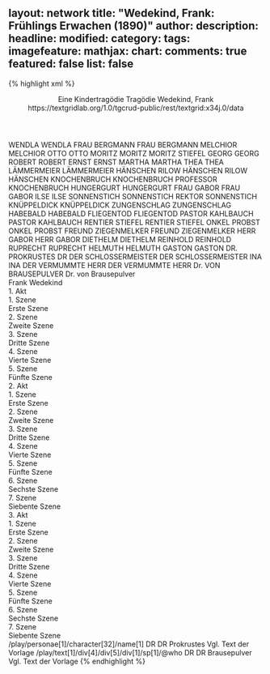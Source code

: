 layout: network
title: "Wedekind, Frank: Frühlings Erwachen (1890)"
author:
description:
headline:
modified:
category:
tags:
imagefeature:
mathjax:
chart:
comments: true
featured: false
list: false
---
{% highlight xml %}
<?xml-model href="https://raw.githubusercontent.com/DLiNa/project/master/rules/lina.rnc"?><?xml-model href="https://raw.githubusercontent.com/DLiNa/project/master/rules/lina.sch"?>
<play xmlns="http://lina.digital">
  <header>
    <title>Frühlings Erwachen</title>
  	<subtitle>Eine Kindertragödie</subtitle>
  	<genretitle>Tragödie</genretitle>
    <author>Wedekind, Frank</author>
  	<date when="1890" type="written"/>
  	<date when="1891" type="print"/>
  	<date when="1906" type="premiere"/>
  	<source>https://textgridlab.org/1.0/tgcrud-public/rest/textgrid:x34j.0/data</source>
  </header>
  <personae>
    <character>
      <name>WENDLA</name>
      <alias xml:id="wendla">
        <name>WENDLA</name>
      </alias>
    </character>
    <character>
      <name>FRAU BERGMANN</name>
      <alias xml:id="frau_bergmann">
        <name>FRAU BERGMANN</name>
      </alias>
    </character>
    <character>
      <name>MELCHIOR</name>
      <alias xml:id="melchior">
        <name>MELCHIOR</name>
      </alias>
    </character>
    <character>
      <name>OTTO</name>
      <alias xml:id="otto">
        <name>OTTO</name>
      </alias>
    </character>
    <character>
      <name>MORITZ</name>
      <alias xml:id="moritz">
        <name>MORITZ</name>
      </alias>
    	<alias xml:id="moritz_stiefel">
    		<name>MORITZ STIEFEL</name>
    	</alias>
    </character>
    <character>
      <name>GEORG</name>
      <alias xml:id="georg">
        <name>GEORG</name>
      </alias>
    </character>
    <character>
      <name>ROBERT</name>
      <alias xml:id="robert">
        <name>ROBERT</name>
      </alias>
    </character>
    <character>
      <name>ERNST</name>
      <alias xml:id="ernst">
        <name>ERNST</name>
      </alias>
    </character>
    <character>
      <name>MARTHA</name>
      <alias xml:id="martha">
        <name>MARTHA</name>
      </alias>
    </character>
    <character>
      <name>THEA</name>
      <alias xml:id="thea">
        <name>THEA</name>
      </alias>
    </character>
    <character>
      <name>LÄMMERMEIER</name>
      <alias xml:id="lämmermeier">
        <name>LÄMMERMEIER</name>
      </alias>
    </character>
    <character>
      <name>HÄNSCHEN RILOW</name>
      <alias xml:id="hänschen_rilow">
        <name>HÄNSCHEN RILOW</name>
      </alias>
    	<alias xml:id="hänschen">
    		<name>HÄNSCHEN</name>
    	</alias>
    </character>
    <character>
      <name>KNOCHENBRUCH</name>
      <alias xml:id="knochenbruch">
        <name>KNOCHENBRUCH</name>
      </alias>
    	<alias xml:id="professor_knochenbruch">
    		<name>PROFESSOR KNOCHENBRUCH</name>
    	</alias>
    </character>
    <character>
      <name>HUNGERGURT</name>
      <alias xml:id="hungergurt">
        <name>HUNGERGURT</name>
      </alias>
    </character>
    <character>
      <name>FRAU GABOR</name>
      <alias xml:id="frau_gabor">
        <name>FRAU GABOR</name>
      </alias>
    </character>
    <character>
      <name>ILSE</name>
      <alias xml:id="ilse">
        <name>ILSE</name>
      </alias>
    </character>
    <character>
      <name>SONNENSTICH</name>
      <alias xml:id="sonnenstich">
        <name>SONNENSTICH</name>
      </alias>
    	<alias xml:id="rektor_sonnenstich">
    		<name>REKTOR SONNENSTICH</name>
    	</alias>
    </character>
    <character>
      <name>KNÜPPELDICK</name>
      <alias xml:id="knüppeldick">
        <name>KNÜPPELDICK</name>
      </alias>
    </character>
    <character>
      <name>ZUNGENSCHLAG</name>
      <alias xml:id="zungenschlag">
        <name>ZUNGENSCHLAG</name>
      </alias>
    </character>
    <character>
      <name>HABEBALD</name>
      <alias xml:id="habebald">
        <name>HABEBALD</name>
      </alias>
    </character>
    <character>
      <name>FLIEGENTOD</name>
      <alias xml:id="fliegentod">
        <name>FLIEGENTOD</name>
      </alias>
    </character>
    <character>
      <name>PASTOR KAHLBAUCH</name>
      <alias xml:id="pastor_kahlbauch">
        <name>PASTOR KAHLBAUCH</name>
      </alias>
    </character>
    <character>
      <name>RENTIER STIEFEL</name>
      <alias xml:id="rentier_stiefel">
        <name>RENTIER STIEFEL</name>
      </alias>
    </character>
    <character>
      <name>ONKEL PROBST</name>
      <alias xml:id="onkel_probst">
        <name>ONKEL PROBST</name>
      </alias>
    </character>
    <character>
      <name>FREUND ZIEGENMELKER</name>
      <alias xml:id="freund_ziegenmelker">
        <name>FREUND ZIEGENMELKER</name>
      </alias>
    </character>
    <character>
      <name>HERR GABOR</name>
      <alias xml:id="herr_gabor">
        <name>HERR GABOR</name>
      </alias>
    </character>
    <character>
      <name>DIETHELM</name>
      <alias xml:id="diethelm">
        <name>DIETHELM</name>
      </alias>
    </character>
    <character>
      <name>REINHOLD</name>
      <alias xml:id="reinhold">
        <name>REINHOLD</name>
      </alias>
    </character>
    <character>
      <name>RUPRECHT</name>
      <alias xml:id="ruprecht">
        <name>RUPRECHT</name>
      </alias>
    </character>
    <character>
      <name>HELMUTH</name>
      <alias xml:id="helmuth">
        <name>HELMUTH</name>
      </alias>
    </character>
    <character>
      <name>GASTON</name>
      <alias xml:id="gaston">
        <name>GASTON</name>
      </alias>
    </character>
    <character>
      <name>DR. PROKRUSTES</name>
      <alias xml:id="dr">
        <name>DR</name>
      </alias>
    </character>
    <character>
      <name>DER SCHLOSSERMEISTER</name>
      <alias xml:id="der_schlossermeister">
        <name>DER SCHLOSSERMEISTER</name>
      </alias>
    </character>
    <character>
      <name>INA</name>
      <alias xml:id="ina">
        <name>INA</name>
      </alias>
    </character>
    <character>
      <name>DER VERMUMMTE HERR</name>
      <alias xml:id="der_vermummte_herr">
        <name>DER VERMUMMTE HERR</name>
      </alias>
    </character>
  	<character>
  		<name>Dr. VON BRAUSEPULVER</name>
  		<alias xml:id="dr_brausepulver">
  			<name>Dr. von Brausepulver</name>
  		</alias>
  	</character>
  </personae>
  <text>
    <div>
      <head>Frank Wedekind</head>
    </div>
    <div>
      <head>1. Akt</head>
      <div>
        <head>1. Szene</head>
        <div>
          <head>Erste Szene</head>
          <sp who="#wendla">
            <amount n="8" unit="speech_acts"/>
            <amount n="251" unit="words"/>
            <amount n="4" unit="lines"/>
            <amount n="1388" unit="chars"/>
          </sp>
          <sp who="#frau_bergmann">
            <amount n="7" unit="speech_acts"/>
            <amount n="147" unit="words"/>
            <amount n="4" unit="lines"/>
            <amount n="820" unit="chars"/>
          </sp>
        </div>
      </div>
      <div>
        <head>2. Szene</head>
        <div>
          <head>Zweite Szene</head>
          <sp who="#melchior">
            <amount n="44" unit="speech_acts"/>
            <amount n="769" unit="words"/>
            <amount n="33" unit="lines"/>
            <amount n="4271" unit="chars"/>
          </sp>
          <sp who="#otto">
            <amount n="2" unit="speech_acts"/>
            <amount n="19" unit="words"/>
            <amount n="2" unit="lines"/>
            <amount n="95" unit="chars"/>
          </sp>
          <sp who="#moritz">
            <amount n="39" unit="speech_acts"/>
            <amount n="964" unit="words"/>
            <amount n="27" unit="lines"/>
            <amount n="5344" unit="chars"/>
          </sp>
          <sp who="#georg">
            <amount n="3" unit="speech_acts"/>
            <amount n="19" unit="words"/>
            <amount n="3" unit="lines"/>
            <amount n="110" unit="chars"/>
          </sp>
          <sp who="#robert">
            <amount n="2" unit="speech_acts"/>
            <amount n="8" unit="words"/>
            <amount n="2" unit="lines"/>
            <amount n="48" unit="chars"/>
          </sp>
          <sp who="#ernst">
            <amount n="2" unit="speech_acts"/>
            <amount n="17" unit="words"/>
            <amount n="2" unit="lines"/>
            <amount n="104" unit="chars"/>
          </sp>
        </div>
      </div>
      <div>
        <head>3. Szene</head>
        <div>
          <head>Dritte Szene</head>
          <sp who="#martha">
            <amount n="26" unit="speech_acts"/>
            <amount n="460" unit="words"/>
            <amount n="19" unit="lines"/>
            <amount n="2397" unit="chars"/>
          </sp>
          <sp who="#wendla">
            <amount n="21" unit="speech_acts"/>
            <amount n="312" unit="words"/>
            <amount n="14" unit="lines"/>
            <amount n="1623" unit="chars"/>
          </sp>
          <sp who="#thea">
            <amount n="22" unit="speech_acts"/>
            <amount n="250" unit="words"/>
            <amount n="18" unit="lines"/>
            <amount n="1370" unit="chars"/>
          </sp>
        </div>
      </div>
      <div>
        <head>4. Szene</head>
        <div>
          <head>Vierte Szene</head>
          <sp who="#melchior">
            <amount n="9" unit="speech_acts"/>
            <amount n="61" unit="words"/>
            <amount n="9" unit="lines"/>
            <amount n="326" unit="chars"/>
          </sp>
          <sp who="#georg">
            <amount n="6" unit="speech_acts"/>
            <amount n="43" unit="words"/>
            <amount n="6" unit="lines"/>
            <amount n="249" unit="chars"/>
          </sp>
          <sp who="#otto">
            <amount n="8" unit="speech_acts"/>
            <amount n="64" unit="words"/>
            <amount n="8" unit="lines"/>
            <amount n="340" unit="chars"/>
          </sp>
          <sp who="#lämmermeier">
            <amount n="7" unit="speech_acts"/>
            <amount n="57" unit="words"/>
            <amount n="7" unit="lines"/>
            <amount n="310" unit="chars"/>
          </sp>
          <sp who="#robert">
            <amount n="7" unit="speech_acts"/>
            <amount n="62" unit="words"/>
            <amount n="6" unit="lines"/>
            <amount n="392" unit="chars"/>
          </sp>
          <sp who="#hänschen_rilow">
            <amount n="3" unit="speech_acts"/>
            <amount n="21" unit="words"/>
            <amount n="3" unit="lines"/>
            <amount n="107" unit="chars"/>
          </sp>
          <sp who="#moritz">
            <amount n="8" unit="speech_acts"/>
            <amount n="337" unit="words"/>
            <amount n="3" unit="lines"/>
            <amount n="1786" unit="chars"/>
          </sp>
          <sp who="#knochenbruch">
            <amount n="1" unit="speech_acts"/>
            <amount n="20" unit="words"/>
            <amount n="133" unit="chars"/>
          </sp>
          <sp who="#hungergurt">
            <amount n="1" unit="speech_acts"/>
            <amount n="5" unit="words"/>
            <amount n="1" unit="lines"/>
            <amount n="33" unit="chars"/>
          </sp>
        </div>
      </div>
      <div>
        <head>5. Szene</head>
        <div>
          <head>Fünfte Szene</head>
          <sp who="#melchior">
            <amount n="32" unit="speech_acts"/>
            <amount n="626" unit="words"/>
            <amount n="21" unit="lines"/>
            <amount n="3404" unit="chars"/>
          </sp>
          <sp who="#wendla">
            <amount n="31" unit="speech_acts"/>
            <amount n="581" unit="words"/>
            <amount n="22" unit="lines"/>
            <amount n="3073" unit="chars"/>
          </sp>
        </div>
      </div>
    </div>
    <div>
      <head>2. Akt</head>
      <div>
        <head>1. Szene</head>
        <div>
          <head>Erste Szene</head>
          <sp who="#moritz">
            <amount n="14" unit="speech_acts"/>
            <amount n="1097" unit="words"/>
            <amount n="7" unit="lines"/>
            <amount n="6139" unit="chars"/>
          </sp>
          <sp who="#melchior">
            <amount n="14" unit="speech_acts"/>
            <amount n="317" unit="words"/>
            <amount n="9" unit="lines"/>
            <amount n="1729" unit="chars"/>
          </sp>
          <sp who="#frau_gabor">
            <amount n="8" unit="speech_acts"/>
            <amount n="212" unit="words"/>
            <amount n="6" unit="lines"/>
            <amount n="1196" unit="chars"/>
          </sp>
        </div>
      </div>
      <div>
        <head>2. Szene</head>
        <div>
          <head>Zweite Szene</head>
          <sp who="#frau_bergmann">
            <amount n="27" unit="speech_acts"/>
            <amount n="599" unit="words"/>
            <amount n="15" unit="lines"/>
            <amount n="3186" unit="chars"/>
          </sp>
          <sp who="#wendla">
            <amount n="26" unit="speech_acts"/>
            <amount n="467" unit="words"/>
            <amount n="19" unit="lines"/>
            <amount n="2484" unit="chars"/>
          </sp>
        </div>
      </div>
      <div>
        <head>3. Szene</head>
        <div>
          <head>Dritte Szene</head>
          <sp who="#hänschen_rilow">
            <amount n="1" unit="speech_acts"/>
            <amount n="730" unit="words"/>
            <amount n="4468" unit="chars"/>
          </sp>
        </div>
      </div>
      <div>
        <head>4. Szene</head>
        <div>
          <head>Vierte Szene</head>
          <sp who="#wendla">
            <amount n="7" unit="speech_acts"/>
            <amount n="130" unit="words"/>
            <amount n="5" unit="lines"/>
            <amount n="566" unit="chars"/>
          </sp>
          <sp who="#melchior">
            <amount n="6" unit="speech_acts"/>
            <amount n="87" unit="words"/>
            <amount n="4" unit="lines"/>
            <amount n="412" unit="chars"/>
          </sp>
        </div>
      </div>
      <div>
        <head>5. Szene</head>
        <div>
          <head>Fünfte Szene</head>
          <sp who="#frau_gabor">
            <amount n="1" unit="speech_acts"/>
            <amount n="562" unit="words"/>
            <amount n="3382" unit="chars"/>
          </sp>
        </div>
      </div>
      <div>
        <head>6. Szene</head>
        <div>
          <head>Sechste Szene</head>
          <sp who="#wendla">
            <amount n="1" unit="speech_acts"/>
            <amount n="113" unit="words"/>
            <amount n="587" unit="chars"/>
          </sp>
        </div>
      </div>
      <div>
        <head>7. Szene</head>
        <div>
          <head>Siebente Szene</head>
          <sp who="#moritz">
            <amount n="22" unit="speech_acts"/>
            <amount n="1184" unit="words"/>
            <amount n="18" unit="lines"/>
            <amount n="6759" unit="chars"/>
          </sp>
          <sp who="#ilse">
            <amount n="21" unit="speech_acts"/>
            <amount n="847" unit="words"/>
            <amount n="10" unit="lines"/>
            <amount n="5002" unit="chars"/>
          </sp>
        </div>
      </div>
    </div>
    <div>
      <head>3. Akt</head>
      <div>
        <head>1. Szene</head>
        <div>
          <head>Erste Szene</head>
          <sp who="#sonnenstich">
            <amount n="26" unit="speech_acts"/>
            <amount n="1021" unit="words"/>
            <amount n="14" unit="lines"/>
            <amount n="6436" unit="chars"/>
          </sp>
          <sp who="#knüppeldick">
            <amount n="1" unit="speech_acts"/>
            <amount n="23" unit="words"/>
            <amount n="122" unit="chars"/>
          </sp>
          <sp who="#zungenschlag">
            <amount n="3" unit="speech_acts"/>
            <amount n="84" unit="words"/>
            <amount n="542" unit="chars"/>
          </sp>
          <sp who="#habebald">
            <amount n="8" unit="speech_acts"/>
            <amount n="24" unit="words"/>
            <amount n="8" unit="lines"/>
            <amount n="176" unit="chars"/>
          </sp>
          <sp who="#fliegentod">
            <amount n="2" unit="speech_acts"/>
            <amount n="69" unit="words"/>
            <amount n="429" unit="chars"/>
          </sp>
          <sp who="#hungergurt">
            <amount n="1" unit="speech_acts"/>
            <amount n="23" unit="words"/>
            <amount n="150" unit="chars"/>
          </sp>
          <sp who="#melchior">
            <amount n="12" unit="speech_acts"/>
            <amount n="58" unit="words"/>
            <amount n="11" unit="lines"/>
            <amount n="342" unit="chars"/>
          </sp>
        </div>
      </div>
      <div>
        <head>2. Szene</head>
        <div>
          <head>Zweite Szene</head>
          <sp who="#pastor_kahlbauch">
            <amount n="2" unit="speech_acts"/>
            <amount n="172" unit="words"/>
            <amount n="1080" unit="chars"/>
          </sp>
          <sp who="#rentier_stiefel">
            <amount n="2" unit="speech_acts"/>
            <amount n="34" unit="words"/>
            <amount n="1" unit="lines"/>
            <amount n="170" unit="chars"/>
          </sp>
          <sp who="#rektor_sonnenstich">
            <amount n="2" unit="speech_acts"/>
            <amount n="49" unit="words"/>
            <amount n="1" unit="lines"/>
            <amount n="331" unit="chars"/>
          </sp>
          <sp who="#professor_knochenbruch">
            <amount n="2" unit="speech_acts"/>
            <amount n="28" unit="words"/>
            <amount n="1" unit="lines"/>
            <amount n="164" unit="chars"/>
          </sp>
          <sp who="#onkel_probst">
            <amount n="2" unit="speech_acts"/>
            <amount n="35" unit="words"/>
            <amount n="1" unit="lines"/>
            <amount n="201" unit="chars"/>
          </sp>
          <sp who="#freund_ziegenmelker">
            <amount n="2" unit="speech_acts"/>
            <amount n="55" unit="words"/>
            <amount n="308" unit="chars"/>
          </sp>
          <sp who="#hänschen_rilow">
            <amount n="5" unit="speech_acts"/>
            <amount n="82" unit="words"/>
            <amount n="4" unit="lines"/>
            <amount n="466" unit="chars"/>
          </sp>
          <sp who="#georg">
            <amount n="4" unit="speech_acts"/>
            <amount n="31" unit="words"/>
            <amount n="4" unit="lines"/>
            <amount n="172" unit="chars"/>
          </sp>
          <sp who="#robert">
            <amount n="4" unit="speech_acts"/>
            <amount n="50" unit="words"/>
            <amount n="3" unit="lines"/>
            <amount n="274" unit="chars"/>
          </sp>
          <sp who="#ernst">
            <amount n="5" unit="speech_acts"/>
            <amount n="36" unit="words"/>
            <amount n="5" unit="lines"/>
            <amount n="225" unit="chars"/>
          </sp>
          <sp who="#otto">
            <amount n="7" unit="speech_acts"/>
            <amount n="77" unit="words"/>
            <amount n="6" unit="lines"/>
            <amount n="397" unit="chars"/>
          </sp>
          <sp who="#ilse">
            <amount n="10" unit="speech_acts"/>
            <amount n="122" unit="words"/>
            <amount n="8" unit="lines"/>
            <amount n="642" unit="chars"/>
          </sp>
          <sp who="#martha">
            <amount n="10" unit="speech_acts"/>
            <amount n="67" unit="words"/>
            <amount n="10" unit="lines"/>
            <amount n="360" unit="chars"/>
          </sp>
        </div>
      </div>
      <div>
        <head>3. Szene</head>
        <div>
          <head>Dritte Szene</head>
          <sp who="#frau_gabor">
            <amount n="11" unit="speech_acts"/>
            <amount n="603" unit="words"/>
            <amount n="7" unit="lines"/>
            <amount n="3411" unit="chars"/>
          </sp>
          <sp who="#herr_gabor">
            <amount n="10" unit="speech_acts"/>
            <amount n="893" unit="words"/>
            <amount n="3" unit="lines"/>
            <amount n="5259" unit="chars"/>
          </sp>
        </div>
      </div>
      <div>
        <head>4. Szene</head>
        <div>
          <head>Vierte Szene</head>
          <sp who="#diethelm">
            <amount n="2" unit="speech_acts"/>
            <amount n="21" unit="words"/>
            <amount n="2" unit="lines"/>
            <amount n="112" unit="chars"/>
          </sp>
          <sp who="#reinhold">
            <amount n="1" unit="speech_acts"/>
            <amount n="3" unit="words"/>
            <amount n="1" unit="lines"/>
            <amount n="17" unit="chars"/>
          </sp>
          <sp who="#ruprecht">
            <amount n="5" unit="speech_acts"/>
            <amount n="15" unit="words"/>
            <amount n="5" unit="lines"/>
            <amount n="84" unit="chars"/>
          </sp>
          <sp who="#melchior">
            <amount n="3" unit="speech_acts"/>
            <amount n="303" unit="words"/>
            <amount n="1" unit="lines"/>
            <amount n="1657" unit="chars"/>
          </sp>
          <sp who="#helmuth">
            <amount n="6" unit="speech_acts"/>
            <amount n="21" unit="words"/>
            <amount n="6" unit="lines"/>
            <amount n="108" unit="chars"/>
          </sp>
          <sp who="#gaston">
            <amount n="2" unit="speech_acts"/>
            <amount n="11" unit="words"/>
            <amount n="2" unit="lines"/>
            <amount n="69" unit="chars"/>
          </sp>
          <sp who="#helmuth #gaston #melchior #reinhold #diethelm">
            <amount n="1" unit="speech_acts"/>
            <amount n="5" unit="words"/>
            <amount n="1" unit="lines"/>
            <amount n="25" unit="chars"/>
          </sp>
        	<sp who="#gaston #melchior #reinhold #diethelm">
            <amount n="1" unit="speech_acts"/>
            <amount n="5" unit="words"/>
            <amount n="1" unit="lines"/>
            <amount n="31" unit="chars"/>
          </sp>
          <sp who="#dr">
            <amount n="2" unit="speech_acts"/>
            <amount n="55" unit="words"/>
            <amount n="1" unit="lines"/>
            <amount n="364" unit="chars"/>
          </sp>
          <sp who="#der_schlossermeister">
            <amount n="1" unit="speech_acts"/>
            <amount n="7" unit="words"/>
            <amount n="1" unit="lines"/>
            <amount n="42" unit="chars"/>
          </sp>
        </div>
      </div>
      <div>
        <head>5. Szene</head>
        <div>
          <head>Fünfte Szene</head>
          <sp who="#dr_brausepulver">
            <amount n="3" unit="speech_acts"/>
            <amount n="242" unit="words"/>
            <amount n="1" unit="lines"/>
            <amount n="1508" unit="chars"/>
          </sp>
          <sp who="#wendla">
            <amount n="15" unit="speech_acts"/>
            <amount n="268" unit="words"/>
            <amount n="10" unit="lines"/>
            <amount n="1441" unit="chars"/>
          </sp>
          <sp who="#frau_bergmann">
            <amount n="14" unit="speech_acts"/>
            <amount n="383" unit="words"/>
            <amount n="7" unit="lines"/>
            <amount n="2111" unit="chars"/>
          </sp>
          <sp who="#ina">
            <amount n="3" unit="speech_acts"/>
            <amount n="118" unit="words"/>
            <amount n="1" unit="lines"/>
            <amount n="631" unit="chars"/>
          </sp>
        </div>
      </div>
      <div>
        <head>6. Szene</head>
        <div>
          <head>Sechste Szene</head>
          <sp who="#ernst">
            <amount n="13" unit="speech_acts"/>
            <amount n="227" unit="words"/>
            <amount n="11" unit="lines"/>
            <amount n="1214" unit="chars"/>
          </sp>
          <sp who="#hänschen">
            <amount n="13" unit="speech_acts"/>
            <amount n="289" unit="words"/>
            <amount n="9" unit="lines"/>
            <amount n="1612" unit="chars"/>
          </sp>
        </div>
      </div>
      <div>
        <head>7. Szene</head>
        <div>
          <head>Siebente Szene</head>
          <sp who="#melchior">
            <amount n="29" unit="speech_acts"/>
            <amount n="726" unit="words"/>
            <amount n="23" unit="lines"/>
            <amount n="3960" unit="chars"/>
          </sp>
          <sp who="#moritz_stiefel">
            <amount n="1" unit="speech_acts"/>
            <amount n="20" unit="words"/>
            <amount n="131" unit="chars"/>
          </sp>
          <sp who="#moritz">
            <amount n="22" unit="speech_acts"/>
            <amount n="1032" unit="words"/>
            <amount n="6" unit="lines"/>
            <amount n="5737" unit="chars"/>
          </sp>
          <sp who="#der_vermummte_herr">
            <amount n="22" unit="speech_acts"/>
            <amount n="517" unit="words"/>
            <amount n="11" unit="lines"/>
            <amount n="2954" unit="chars"/>
          </sp>
        </div>
      </div>
    </div>
  </text>
	<documentation>
		<change n="1" who="dariokampkaspar" type="adjustSpeaker">
			<path>/play/personae[1]/character[32]/name[1]</path>
			<orig>DR</orig>
			<corr>DR Prokrustes</corr>
			<comment>Vgl. Text der Vorlage</comment>
		</change>
		<change n="2" who="dariokampkaspar">
			<path>/play/text[1]/div[4]/div[5]/div[1]/sp[1]/@who</path>
			<orig>DR</orig>
			<corr>DR Brausepulver</corr>
			<comment>Vgl. Text der Vorlage</comment>
		</change>
	</documentation>
</play>
{% endhighlight %}